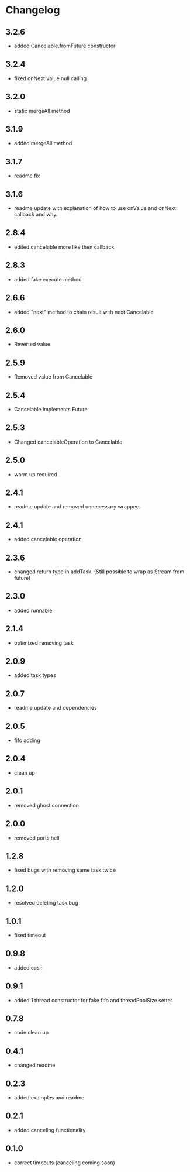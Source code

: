 # Changelog

## 3.2.6

- added Cancelable.fromFuture constructor

## 3.2.4

- fixed onNext value null calling

## 3.2.0

- static mergeAll method

## 3.1.9

- added mergeAll method

## 3.1.7

- readme fix

## 3.1.6

- readme update with explanation of how to use onValue and onNext callback and why.

## 2.8.4

- edited cancelable more like then callback

## 2.8.3

- added fake execute method

## 2.6.6

- added "next" method to chain result with next Cancelable

## 2.6.0

- Reverted value

## 2.5.9

- Removed value from Cancelable

## 2.5.4

- Cancelable implements Future

## 2.5.3

- Changed cancelableOperation to Cancelable

## 2.5.0

- warm up required

## 2.4.1

- readme update and removed unnecessary wrappers

## 2.4.1

- added cancelable operation

## 2.3.6

- changed return type in addTask. (Still possible to wrap as Stream from future)

## 2.3.0

- added runnable

## 2.1.4

- optimized removing task

## 2.0.9

- added task types

## 2.0.7

- readme update and dependencies

## 2.0.5

- fifo adding

## 2.0.4

- clean up

## 2.0.1

- removed ghost connection

## 2.0.0

- removed ports hell

## 1.2.8

- fixed bugs with removing same task twice

## 1.2.0

- resolved deleting task bug

## 1.0.1

- fixed timeout

## 0.9.8

- added cash

## 0.9.1

- added 1 thread constructor for fake fifo and threadPoolSize setter

## 0.7.8

- code clean up

## 0.4.1

- changed readme

## 0.2.3

- added examples and readme

## 0.2.1

- added canceling functionality

## 0.1.0

- correct timeouts (canceling coming soon)
